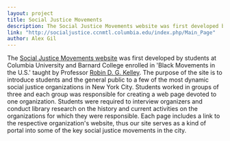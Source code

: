 ```yaml
---
layout: project
title: Social Justice Movements
description: The Social Justice Movements website was first developed by students at Columbia University and Barnard College enrolled in 'Black Movements in the U.S.' taught by Professor Robin D. G. Kelley.
link: "http://socialjustice.ccnmtl.columbia.edu/index.php/Main_Page"
author: Alex Gil
---
```


The <a href="http://socialjustice.ccnmtl.columbia.edu/index.php/Main_Page">Social Justice Movements website</a> was first developed by students at Columbia University and Barnard College enrolled in 'Black Movements in the U.S.' taught by Professor <a href="http://socialjustice.ccnmtl.columbia.edu/index.php/User:Rdk21">Robin D. G. Kelley</a>. The purpose of the site is to introduce students and the general public to a few of the most dynamic social justice organizations in New York City. Students worked in groups of three and each group was responsible for creating a web page devoted to one organization. Students were required to interview organizers and conduct library research on the history and current activities on the organizations for which they were responsible. Each page includes a link to the respective organization's website, thus our site serves as a kind of portal into some of the key social justice movements in the city.
